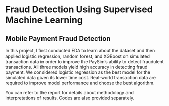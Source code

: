 
# Fraud Detection Using Supervised Machine Learning

## Mobile Payment Fraud Detection
In this project, I first conducted EDA to learn about the dataset and then applied logistic regression, random forest, and XGBoost on simulated transaction data in order to improve the PaySim’s ability to detect fraudulent transactions. All three models yield high accuracy in detecting fraud payment. We considered logistic regression as the best model for the simulated data given its lower time cost. Real-world transaction data are required to improve model performance and choose the best algorithm.

You can refer to the report for details about methodology and interpretations of results. Codes are also provided separately.